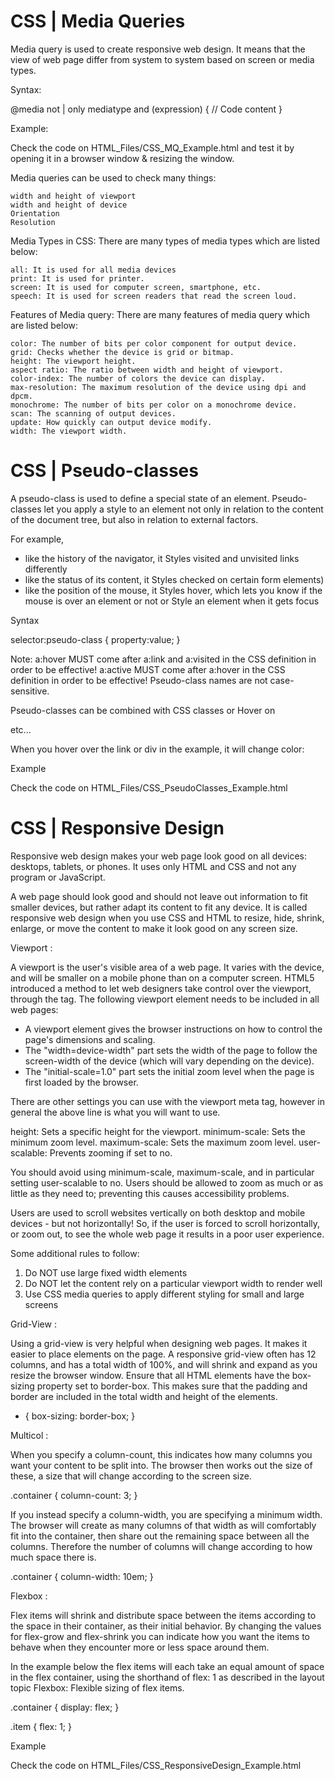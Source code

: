 
CSS | Media Queries
===================

Media query is used to create responsive web design. It means that the view of web page differ from system to system based on screen or media types.

Syntax:

@media not | only mediatype and (expression) {
    // Code content
}

Example:

Check the code on HTML_Files/CSS_MQ_Example.html 
and test it by opening it in a browser window & resizing the window.       

Media queries can be used to check many things:

    width and height of viewport
    width and height of device
    Orientation
    Resolution


Media Types in CSS: There are many types of media types which are listed below:

    all: It is used for all media devices
    print: It is used for printer.
    screen: It is used for computer screen, smartphone, etc.
    speech: It is used for screen readers that read the screen loud.


Features of Media query: There are many features of media query which are listed below:

    color: The number of bits per color component for output device.
    grid: Checks whether the device is grid or bitmap.
    height: The viewport height.
    aspect ratio: The ratio between width and height of viewport.
    color-index: The number of colors the device can display.
    max-resolution: The maximum resolution of the device using dpi and dpcm.
    monochrome: The number of bits per color on a monochrome device.
    scan: The scanning of output devices.
    update: How quickly can output device modify.
    width: The viewport width.




CSS | Pseudo-classes
====================

A pseudo-class is used to define a special state of an element.
Pseudo-classes let you apply a style to an element not only in relation to the content of the document tree, 
but also in relation to external factors.

For example, 

* like the history of the navigator, it Styles visited and unvisited links differently
* like the status of its content, it Styles checked on certain form elements)
* like the position of the mouse, it Styles hover, which lets you know if the mouse is over an element or not
or Style an element when it gets focus

Syntax

selector:pseudo-class {
  property:value;
}

Note: a:hover MUST come after a:link and a:visited in the CSS definition in order to be effective! 
a:active MUST come after a:hover in the CSS definition in order to be effective! 
Pseudo-class names are not case-sensitive.

Pseudo-classes can be combined with CSS classes or Hover on <div> etc...

When you hover over the link or div in the example, it will change color:

Example

Check the code on HTML_Files/CSS_PseudoClasses_Example.html 




CSS | Responsive Design
=======================

Responsive web design makes your web page look good on all devices: desktops, tablets, or phones.
It uses only HTML and CSS and not any program or JavaScript.

A web page should look good and should not leave out information to fit smaller devices, but rather adapt its content to fit any device. It is called responsive web design when you use CSS and HTML to resize, hide, shrink, enlarge, or move the content to make it look good on any screen size.

Viewport :

A viewport is the user's visible area of a web page. It varies with the device, and will be smaller on a mobile phone than on a computer screen. HTML5 introduced a method to let web designers take control over the viewport, through the <meta> tag.
The following <meta> viewport element needs to be included in all web pages:

<meta name="viewport" content="width=device-width, initial-scale=1.0">

* A <meta> viewport element gives the browser instructions on how to control the page's dimensions and scaling.
* The "width=device-width" part sets the width of the page to follow the screen-width of the device (which will vary depending on the device).
* The "initial-scale=1.0" part sets the initial zoom level when the page is first loaded by the browser.

There are other settings you can use with the viewport meta tag, however in general the above line is what you will want to use.

height: Sets a specific height for the viewport.
minimum-scale: Sets the minimum zoom level.
maximum-scale: Sets the maximum zoom level.
user-scalable: Prevents zooming if set to no.

You should avoid using minimum-scale, maximum-scale, and in particular setting user-scalable to no. Users should be allowed to zoom as much or as little as they need to; preventing this causes accessibility problems.

Users are used to scroll websites vertically on both desktop and mobile devices - but not horizontally!
So, if the user is forced to scroll horizontally, or zoom out, to see the whole web page it results in a poor user experience.

Some additional rules to follow:

1. Do NOT use large fixed width elements
2. Do NOT let the content rely on a particular viewport width to render well
3. Use CSS media queries to apply different styling for small and large screens

Grid-View :

Using a grid-view is very helpful when designing web pages. It makes it easier to place elements on the page.
A responsive grid-view often has 12 columns, and has a total width of 100%, and will shrink and expand as you resize the browser window. 
Ensure that all HTML elements have the box-sizing property set to border-box. This makes sure that the padding and border are included in the total width and height of the elements.

* {
  box-sizing: border-box;
}

Multicol :

When you specify a column-count, this indicates how many columns you want your content to be split into. The browser then works out the size of these, a size that will change according to the screen size.

.container { 
  column-count: 3; 
} 

If you instead specify a column-width, you are specifying a minimum width. The browser will create as many columns of that width as will comfortably fit into the container, then share out the remaining space between all the columns. Therefore the number of columns will change according to how much space there is.

.container { 
  column-width: 10em;
} 

Flexbox :

Flex items will shrink and distribute space between the items according to the space in their container, as their initial behavior. By changing the values for flex-grow and flex-shrink you can indicate how you want the items to behave when they encounter more or less space around them.

In the example below the flex items will each take an equal amount of space in the flex container, using the shorthand of flex: 1 as described in the layout topic Flexbox: Flexible sizing of flex items.

.container { 
  display: flex; 
} 

.item { 
  flex: 1; 
} 

Example

Check the code on HTML_Files/CSS_ResponsiveDesign_Example.html 
